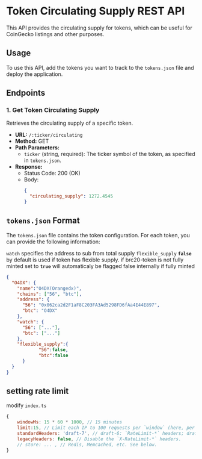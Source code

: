 # Token Circulating Supply REST API

This API provides the circulating supply for tokens, which can be useful for CoinGecko listings and other purposes.

## Usage

To use this API, add the tokens you want to track to the `tokens.json` file and deploy the application.

## Endpoints

### 1. Get Token Circulating Supply

Retrieves the circulating supply of a specific token.

- **URL:** `/:ticker/circulating`
- **Method:** GET
- **Path Parameters:**
  - `ticker` (string, required): The ticker symbol of the token, as specified in `tokens.json`.
- **Response:**
  - Status Code: 200 (OK)
  - Body:
    ```json
    {
      "circulating_supply": 1272.4545
    }
    ```

## `tokens.json` Format

The `tokens.json` file contains the token configuration. For each token, you can provide the following information:

`watch` specifies the address to sub from total supply
`flexible_supply` __`false`__ by default is used if token has flexible supply.
if brc20-token is not fully minted set to __`true`__ will automaticaly be flagged false internally if fully minted
```json
{
  "O4DX": {
    "name":"O4DX(Orangedx)",
    "chains": ["56", "btc"],
    "address": {
      "56": "0x062ca2d2F1aF8C203FA3Ad5298FD6fAa4E44E897",
      "btc": "O4DX"
    },
    "watch": {
      "56": ["..."],
      "btc": ["..."]
    },
    "flexible_supply":{
            "56":false,
            "btc":false
      }
  }
}
```


## setting rate limit
modify `index.ts`
```js
{
	windowMs: 15 * 60 * 1000, // 15 minutes
	limit:15, // Limit each IP to 100 requests per `window` (here, per 15 minutes).
	standardHeaders: 'draft-7', // draft-6: `RateLimit-*` headers; draft-7: combined `RateLimit` header
	legacyHeaders: false, // Disable the `X-RateLimit-*` headers.
	// store: ... , // Redis, Memcached, etc. See below.
}
```